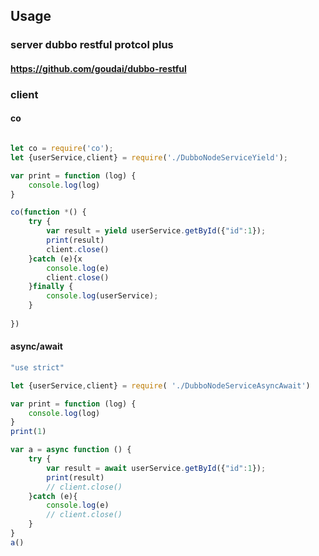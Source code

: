 
## Usage

### server dubbo restful protcol plus

#### https://github.com/goudai/dubbo-restful

### client
#### co
```js

let co = require('co');
let {userService,client} = require('./DubboNodeServiceYield');

var print = function (log) {
	console.log(log)
}

co(function *() {
	try {
		var result = yield userService.getById({"id":1});
		print(result)
		client.close()
	}catch (e){x
		console.log(e)
		client.close()
	}finally {
		console.log(userService);
	}
	
})

```

#### async/await

```js
"use strict"

let {userService,client} = require( './DubboNodeServiceAsyncAwait')

var print = function (log) {
	console.log(log)
}
print(1)

var a = async function () {
	try {
		var result = await userService.getById({"id":1});
		print(result)
		// client.close()
	}catch (e){
		console.log(e)
		// client.close()
	}
}
a()

```